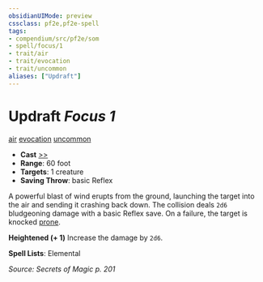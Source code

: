 ```yaml
---
obsidianUIMode: preview
cssclass: pf2e,pf2e-spell
tags:
- compendium/src/pf2e/som
- spell/focus/1
- trait/air
- trait/evocation
- trait/uncommon
aliases: ["Updraft"]
---
```

# Updraft *Focus 1*   
[air](air.md "Air Energy & Element Trait")  [evocation](evocation.md "Evocation School Trait")  [uncommon](uncommon.md "Uncommon Rarity Trait")  

- **Cast** [>>](chapter-9-playing-the-game.md#Actions "Two-Action") 
- **Range**: 60 foot
- **Targets**: 1 creature
- **Saving Throw**:  basic Reflex

A powerful blast of wind erupts from the ground, launching the target into the air and sending it crashing back down. The collision deals `2d6` bludgeoning damage with a basic Reflex save. On a failure, the target is knocked [prone](conditions.md#Prone).

**Heightened (+ 1)** Increase the damage by `2d6`.

**Spell Lists**: Elemental

*Source: Secrets of Magic p. 201*